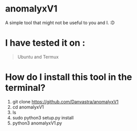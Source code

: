 # anomalyxV1
A simple tool that might not be useful to you and I. :D

# I have tested it on : 
> Ubuntu and
> Termux

# How do I install this tool in the terminal?
1. git clone https://github.com/Danvastra/anomalyxV1
2. cd anomalyxV1
3. ls
4. sudo python3 setup.py install
5. python3 anomalyxV1.py


